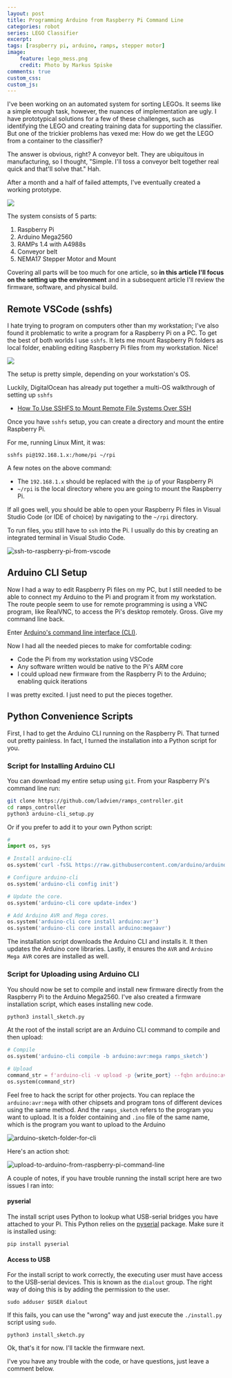 ```yaml
---
layout: post
title: Programming Arduino from Raspberry Pi Command Line
categories: robot
series: LEGO Classifier
excerpt:
tags: [raspberry pi, arduino, ramps, stepper motor]
image: 
    feature: lego_mess.png
    credit: Photo by Markus Spiske
comments: true
custom_css:
custom_js: 
---
```

I've been working on an automated system for sorting LEGOs.  It seems like a simple enough task, however, the nuances of implementation are ugly.  I have prototypical solutions for a few of these challenges, such as identifying the LEGO and creating training data for supporting the classifier.  But one of the trickier problems has vexed me: How do we get the LEGO from a container to the classifier?

The answer is obvious, right? A conveyor belt.  They are ubiquitous in manufacturing, so I thought, "Simple.  I'll toss a conveyor belt together real quick and that'll solve that."  Hah.  

After a month and a half of failed attempts, I've eventually created a working prototype.

![](/images/lego_classifier/conveyor_belt/2020-05-03_17.45.38.jpg)
<!-- more -->

The system consists of 5 parts:

1. Raspberry Pi
2. Arduino Mega2560
3. RAMPs 1.4 with A4988s
4. Conveyor belt
5. NEMA17 Stepper Motor and Mount

Covering all parts will be too much for one article, so **in this article I'll focus on the setting up the environment** and in a subsequent article I'll review the firmware, software, and physical build.

## Remote VSCode (sshfs)
I hate trying to program on computers other than my workstation; I've also found it problematic to write a program for a Raspberry Pi on a PC.  To get the best of both worlds I use `sshfs`.  It lets me mount Raspberry Pi folders as local folder, enabling editing Raspberry Pi files from my workstation. Nice!

![](/images/lego_classifier/conveyor_belt/sshfs_rpi.png)

The setup is pretty simple, depending on your workstation's OS.

Luckily, DigitalOcean has already put together a multi-OS walkthrough of setting up `sshfs`

* [How To Use SSHFS to Mount Remote File Systems Over SSH](https://www.digitalocean.com/community/tutorials/how-to-use-sshfs-to-mount-remote-file-systems-over-ssh)

Once you have `sshfs` setup, you can create a directory and mount the entire Raspberry Pi.

For me, running Linux Mint, it was:
```
sshfs pi@192.168.1.x:/home/pi ~/rpi
```
A few notes on the above command:
* The `192.168.1.x` should be replaced with the `ip` of your Raspberry Pi
* `~/rpi` is the local directory where you are going to mount the Raspberry Pi.

If all goes well, you should be able to open your Raspberry Pi files in Visual Studio Code (or IDE of choice) by navigating to the `~/rpi` directory.

To run files, you still have to `ssh` into the Pi.  I usually do this by creating an integrated terminal in Visual Studio Code.

![ssh-to-raspberry-pi-from-vscode](/images/lego_classifier/conveyor_belt/ssh_pi_vscode.png)

## Arduino CLI Setup
Now I had a way to edit Raspberry Pi files on my PC, but I still needed to be able to connect my Arduino to the Pi and program it from my workstation.  The route people seem to use for remote programming is using a VNC program, like RealVNC, to access the Pi's desktop remotely.  Gross.  Give my command line back.

Enter [Arduino's command line interface (CLI)](https://github.com/arduino/arduino-cli).

Now I had all the needed pieces to make for comfortable coding:
* Code the Pi from my workstation using VSCode
* Any software written would be native to the Pi's ARM core
* I could upload new firmware from the Raspberry Pi to the Arduino; enabling quick iterations

I was pretty excited.  I just need to put the pieces together.

## Python Convenience Scripts
First, I had to get the Arduino CLI running on the Raspberry Pi.  That turned out pretty painless.  In fact, I turned the installation into a Python script for you.

### Script for Installing Arduino CLI
You can download my entire setup using `git`.  From your Raspberry Pi's command line run:
```bash
git clone https://github.com/ladvien/ramps_controller.git
cd ramps_controller
python3 arduino-cli_setup.py
```

Or if you prefer to add it to your own Python script:

```python
# 
import os, sys

# Install arduino-cli
os.system('curl -fsSL https://raw.githubusercontent.com/arduino/arduino-cli/master/install.sh | BINDIR=/bin sh')

# Configure arduino-cli
os.system('arduino-cli config init')

# Update the core.
os.system('arduino-cli core update-index')

# Add Arduino AVR and Mega cores.
os.system('arduino-cli core install arduino:avr')
os.system('arduino-cli core install arduino:megaavr')
```
The installation script downloads the Arduino CLI and installs it.  It then updates the Arduino core libraries.  Lastly, it ensures the `AVR` and `Arduino Mega AVR` cores are installed as well.

### Script for Uploading using Arduino CLI
You should now be set to compile and install new firmware directly from the Raspberry Pi to the Arduino Mega2560.  I've also created a firmware installation script, which eases installing new code.

```bash
python3 install_sketch.py
```

At the root of the install script are an Arduino CLI command to compile and then upload:
```python
# Compile
os.system('arduino-cli compile -b arduino:avr:mega ramps_sketch')

# Upload
command_str = f'arduino-cli -v upload -p {write_port} --fqbn arduino:avr:mega ramps_sketch'
os.system(command_str)
```
Feel free to hack the script for other projects.  You can replace the `arduino:avr:mega` with other chipsets and program tons of different devices using the same method.  And the `ramps_sketch` refers to the program you want to upload.  It is a folder containing and `.ino` file of the same name, which is the program you want to upload to the Arduino

![arduino-sketch-folder-for-cli](/images/lego_classifier/conveyor_belt/arduino_sketch_folder_for_cli.png)

Here's an action shot:

![upload-to-arduino-from-raspberry-pi-command-line](/images/lego_classifier/conveyor_belt/arduino-cli-install-script.gif)

A couple of notes, if you have trouble running the install script here are two issues I ran into:

#### pyserial
The install script uses Python to lookup what USB-serial bridges you have attached to your Pi.  This Python relies on the [pyserial](https://pypi.org/project/pyserial/) package.  Make sure it is installed using:
```
pip install pyserial
```
#### Access to USB
For the install script to work correctly, the executing user must have access to the USB-serial devices.  This is known as the `dialout` group.  The right way of doing this is by adding the permission to the user.

```
sudo adduser $USER dialout
```
If this fails, you can use the "wrong" way and just execute the `./install.py` script using `sudo`.
```
python3 install_sketch.py
```

Ok, that's it for now.  I'll tackle the firmware next.  

I've you have any trouble with the code, or have questions, just leave a comment below.

